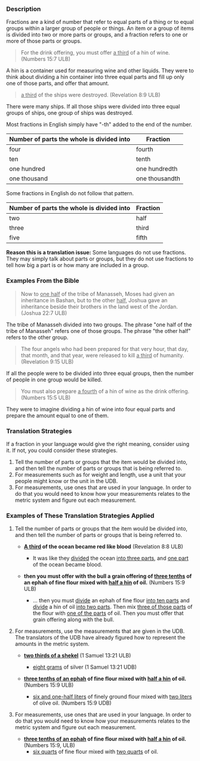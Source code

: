 

### Description

Fractions are a kind of number that refer to equal parts of a thing or to equal groups within a larger group of people or things.  An item or a group of items is divided into two or more parts or groups, and a fraction refers to one or more of those parts or groups.
>For the drink offering, you must offer <u>a third</u> of a hin of wine. (Numbers 15:7 ULB)

A hin is a container used for measuring wine and other liquids. They were to think about dividing a hin container into three equal parts and fill up only one of those parts, and offer that amount.
><u>a third</u> of the ships were destroyed. (Revelation 8:9 ULB)

There were many ships. If all those ships were divided into three equal groups of ships, one group of ships was destroyed.

Most fractions in English simply have "-th" added to the end of the number.

| Number of parts the whole is divided into | Fraction  |
| -------- | -------- |
| four | fourth |
| ten | tenth |
| one hundred | one hundredth |
| one thousand | one thousandth |


Some fractions in English do not follow that pattern.

| Number of parts the whole is divided into | Fraction  |
| -------- | -------- |
| two | half |
| three | third |
| five | fifth |



**Reason this is a translation issue:** Some languages do not use fractions. They may simply talk about parts or groups, but they do not use fractions to tell how big a part is or how many are included in a group.

### Examples From the Bible

>Now to <u>one half</u> of the tribe of Manasseh, Moses had given an inheritance in Bashan, but to the other <u>half</u>, Joshua gave an inheritance beside their brothers in the land west of the Jordan.  (Joshua 22:7 ULB)

The tribe of Manasseh divided into two groups.  The phrase "one half of the tribe of Manasseh" refers one of those groups. The phrase "the other half" refers to the other group.
>The four angels who had been prepared for that very hour, that day, that month, and that year, were released to kill <u>a third</u> of humanity. (Revelation 9:15 ULB)

If all the people were to be divided into three equal groups, then the number of people in one group would be killed.
>You must also prepare <u>a fourth</u> of a hin of wine as the drink offering. (Numbers 15:5 ULB)

They were to imagine dividing a hin of wine into four equal parts and prepare the amount equal to one of them.

### Translation Strategies

If a fraction in your language would give the right meaning, consider using it. If not, you could consider these strategies.

1. Tell the number of parts or groups that the item would be divided into, and then tell the number of parts or groups that is being referred to.
1. For measurements such as for weight and length, use a unit that your people might know or the unit in the UDB.
1. For measurements, use ones that are used in your language. In order to do that you would need to know how your measurements relates to the metric system and figure out each measurement.

### Examples of These Translation Strategies Applied

1. Tell the number of parts or groups that the item would be divided into, and then tell the number of parts or groups that is being referred to.

    * **<u>A third</u> of the ocean became red like blood**  (Revelation 8:8 ULB)
        * It was like they <u>divided</u> the ocean <u>into three parts</u>, and <u>one part</u> of the ocean became blood.

    * **then you must offer with the bull a grain offering of <u>three tenths</u> of an ephah of fine flour mixed with <u>half a hin</u> of oil.**  (Numbers 15:9 ULB)
        * ... then you must <u>divide</u> an ephah of fine flour <u>into ten parts</u> and <u>divide</u> a hin of oil <u>into two parts</u>. Then mix <u>three of those parts</u> of the flour with <u>one of the parts</u> of oil. Then you must offer that grain offering along with the bull.

2. For measurements, use the measurements that are given in the UDB. The translators of the UDB have already figured how to represent the amounts in the metric system.

    * **<u>two thirds of a shekel</u>**  (1 Samuel 13:21 ULB)
        * <u>eight grams</u> of silver (1 Samuel 13:21 UDB)

    * **<u>three tenths of an ephah</u> of fine flour mixed with <u>half a hin</u> of oil.**  (Numbers 15:9 ULB)
        * <u>six and one-half liters</u> of finely ground flour mixed with <u>two liters</u> of olive oil. (Numbers 15:9 UDB)

3. For measurements, use ones that are used in your language. In order to do that you would need to know how your measurements relates to the metric system and figure out each measurement.

    * **<u>three tenths of an ephah</u> of fine flour mixed with <u>half a hin</u> of oil.**  (Numbers 15:9, ULB)
        * <u>six quarts</u> of fine flour mixed with <u>two quarts</u> of oil.

